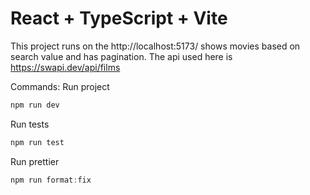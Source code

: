 # React + TypeScript + Vite

This project runs on the http://localhost:5173/ shows movies based on search value and has pagination.
The api used here is https://swapi.dev/api/films

Commands:
Run project

```js
npm run dev
```

Run tests

```js
npm run test
```

Run prettier

```js
npm run format:fix
```
